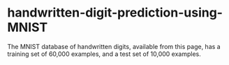# handwritten-digit-prediction-using-MNIST
  The MNIST database of handwritten digits, available from this page, has a training set of 60,000 examples, and a test set of 10,000 examples.
